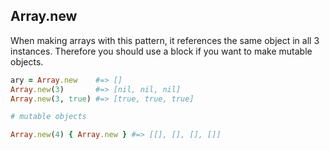 ## Array.new

When making arrays with this pattern, it references the same object in all 3 instances. Therefore you should use a block if you want to make mutable objects.

```ruby
ary = Array.new    #=> []
Array.new(3)       #=> [nil, nil, nil]
Array.new(3, true) #=> [true, true, true]

# mutable objects

Array.new(4) { Array.new } #=> [[], [], [], []]
```
